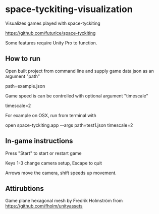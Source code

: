 # space-tyckiting-visualization

Visualizes games played with space-tyckiting

https://github.com/futurice/space-tyckiting

Some features require Unity Pro to function.

## How to run

Open built project from command line and supply game data json as an argument "path"

path=example.json

Game speed is can be controlled with optional argument "timescale"

timescale=2

For example on OSX, run from terminal with

open space-tyckiting.app --args path=test1.json timescale=2

## In-game instructions

Press "Start" to start or restart game

Keys 1-3 change camera setup, Escape to quit

Arrows move the camera, shift speeds up movement.


## Attirubtions

Game plane hexagonal mesh by Fredrik Holmström from https://github.com/fholm/unityassets
